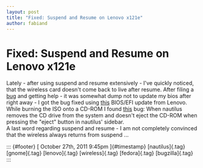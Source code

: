 ```yaml
---
layout: post
title: "Fixed: Suspend and Resume on Lenovo x121e"
author: fabiand
---
```



Fixed: Suspend and Resume on Lenovo x121e
=========================================

Lately - after using suspend and resume extensively - I've quickly
noticed, that the wireless card doesn't come back to live after resume.
After filing a [bug](https://bugzilla.redhat.com/show_bug.cgi?id=742513)
and getting help - it was somewhat dump not to update my bios after
right away - I got the bug fixed using
[this](http://support.lenovo.com/en_SE/downloads/detail.page?DocID=DS019252)
BIOS/EFI update from Lenovo.\
While burning the ISO onto a CD-ROM I found
[this](https://bugzilla.gnome.org/show_bug.cgi?id=662840) bug: When
nautilus removes the CD drive from the system and doesn't eject the
CD-ROM when pressing the "eject" button in nautilus' sidebar.\
A last word regarding suspend and resume - I am not completely convinced
that the wireless always returns from suspend ...

::: {#footer}
[ October 27th, 2011 9:45pm ]{#timestamp} [nautilus]{.tag} [gnome]{.tag}
[lenovo]{.tag} [wireless]{.tag} [fedora]{.tag} [bugzilla]{.tag}
:::
